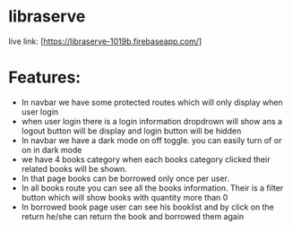 # libraserve

live link: [https://libraserve-1019b.firebaseapp.com/]

# Features:
- In navbar we have some protected routes which will only display when user login
- when user login there is a login information dropdrown will show ans a logout button will be display and login button will be hidden
- In navbar we have a dark mode on off toggle. you can easily turn of or on in dark mode
- we have 4 books category when each books category clicked their related books will be shown.
- In that page books can be borrowed only once per user.
- In all books route you can see all the books information. Their is a filter button which will show books with quantity more than 0
- In borrowed book page user can  see his booklist and by click on the return he/she can return the book and borrowed them again 

